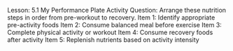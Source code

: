 Lesson: 5.1 My Performance Plate Activity
Question: Arrange these nutrition steps in order from pre-workout to recovery.
Item 1: Identify appropriate pre-activity foods
Item 2: Consume balanced meal before exercise
Item 3: Complete physical activity or workout
Item 4: Consume recovery foods after activity
Item 5: Replenish nutrients based on activity intensity